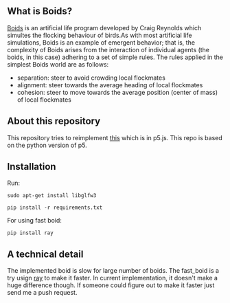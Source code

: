 ## What is Boids?
[Boids](https://en.wikipedia.org/wiki/Boids) is an artificial life program developed by Craig Reynolds which simultes the flocking behaviour of birds.As with most artificial life simulations, Boids is an example of emergent behavior; that is, the complexity of Boids arises from the interaction of individual agents (the boids, in this case) adhering to a set of simple rules. The rules applied in the simplest Boids world are as follows:

* separation: steer to avoid crowding local flockmates
* alignment: steer towards the average heading of local flockmates
* cohesion: steer to move towards the average position (center of mass) of local flockmates

## About this repository
This repository tries to reimplement [this](https://www.youtube.com/watch?v=mhjuuHl6qHM) which is in p5.js.
This repo is based on the python version of p5.

## Installation
 Run:
 ```
 sudo apt-get install libglfw3
 ```
 ```
pip install -r requirements.txt
```
For using fast boid:
```
pip install ray
```

## A technical detail
The implemented boid is slow for large number of boids. The fast_boid is a try usign [ray](https://github.com/ray-project/ray) to make it faster. In current implementation, it doesn't make a huge difference though. If someone could figure out to make it faster just send me a push request.
